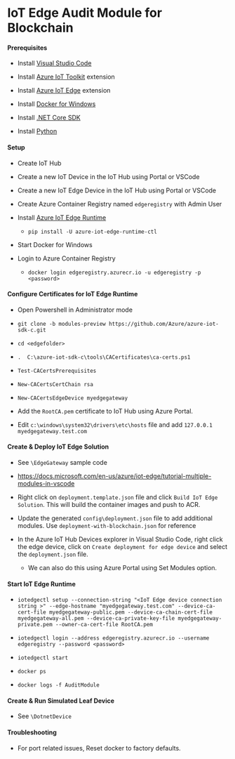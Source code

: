 # IoT Edge Audit Module for Blockchain

#### Prerequisites

- Install [Visual Studio Code](https://code.visualstudio.com/)

- Install [Azure IoT Toolkit](https://marketplace.visualstudio.com/items?itemName=vsciot-vscode.azure-iot-toolkit) extension

- Install [Azure IoT Edge](https://marketplace.visualstudio.com/items?itemName=vsciot-vscode.azure-iot-edge) extension

- Install [Docker for Windows](https://docs.docker.com/docker-for-windows/install/)

- Install [.NET Core SDK](https://www.microsoft.com/net/core#windowscmd)

- Install [Python](https://www.python.org/downloads/)


#### Setup

- Create IoT Hub

- Create a new IoT Device in the IoT Hub using Portal or VSCode

- Create a new IoT Edge Device in the IoT Hub using Portal or VSCode

- Create Azure Container Registry named `edgeregistry` with Admin User

- Install [Azure IoT Edge Runtime](https://docs.microsoft.com/en-us/azure/iot-edge/quickstart)
    - `pip install -U azure-iot-edge-runtime-ctl`

- Start Docker for Windows

- Login to Azure Container Registry
    - `docker login edgeregistry.azurecr.io -u edgeregistry -p <password>`

#### Configure Certificates for IoT Edge Runtime

- Open Powershell in Administrator mode

- `git clone -b modules-preview https://github.com/Azure/azure-iot-sdk-c.git`

- `cd <edgefolder>`

- `.  C:\azure-iot-sdk-c\tools\CACertificates\ca-certs.ps1`

- `Test-CACertsPrerequisites`

- `New-CACertsCertChain rsa`

- `New-CACertsEdgeDevice myedgegateway`

- Add the `RootCA.pem` certificate to IoT Hub using Azure Portal.

- Edit `c:\windows\system32\drivers\etc\hosts` file and add `127.0.0.1  myedgegateway.test.com`

#### Create & Deploy IoT Edge Solution

- See `\EdgeGateway` sample code

- https://docs.microsoft.com/en-us/azure/iot-edge/tutorial-multiple-modules-in-vscode

- Right click on `deployment.template.json` file and click `Build IoT Edge Solution`. This will build the container images and push to ACR.

- Update the generated `config\deployment.json` file to add additional modules. Use `deployment-with-blockchain.json` for reference

- In the Azure IoT Hub Devices explorer in Visual Studio Code, right click the edge device, click on `Create deployment for edge device` and select the `deployment.json` file.
    - We can also do this using Azure Portal using Set Modules option.
    

#### Start IoT Edge Runtime

- `iotedgectl setup --connection-string "<IoT Edge device connection string >" --edge-hostname "myedgegateway.test.com" --device-ca-cert-file myedgegateway-public.pem --device-ca-chain-cert-file myedgegateway-all.pem --device-ca-private-key-file myedgegateway-private.pem --owner-ca-cert-file RootCA.pem`

- `iotedgectl login --address edgeregistry.azurecr.io --username edgeregistry --password <password>`

- `iotedgectl start`

- `docker ps`

- `docker logs -f AuditModule`

#### Create & Run Simulated Leaf Device

- See `\DotnetDevice`


#### Troubleshooting

- For port related issues, Reset docker to factory defaults.

